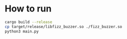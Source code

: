 # How to run

```sh
cargo build --release
cp target/release/libfizz_buzzer.so ./fizz_buzzer.so
python3 main.py
```
